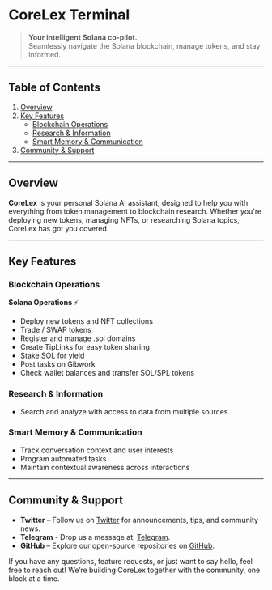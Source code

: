 # CoreLex Terminal

> **Your intelligent Solana co-pilot.**  
> Seamlessly navigate the Solana blockchain, manage tokens, and stay informed.

---

## Table of Contents

1. [Overview](#overview)  
2. [Key Features](#key-features)  
   - [Blockchain Operations](#blockchain-operations)  
   - [Research & Information](#research--information)  
   - [Smart Memory & Communication](#smart-memory--communication)  
3. [Community & Support](#community--support)  

---

## Overview

**CoreLex** is your personal Solana AI assistant, designed to help you with everything from token management to blockchain research. Whether you're deploying new tokens, managing NFTs, or researching Solana topics, CoreLex has got you covered.

---

## Key Features

### Blockchain Operations

**Solana Operations** ⚡
- Deploy new tokens and NFT collections
- Trade / SWAP tokens
- Register and manage .sol domains
- Create TipLinks for easy token sharing
- Stake SOL for yield
- Post tasks on Gibwork
- Check wallet balances and transfer SOL/SPL tokens

### Research & Information
- Search and analyze with access to data from multiple sources
  
### Smart Memory & Communication
- Track conversation context and user interests
- Program automated tasks
- Maintain contextual awareness across interactions

---

## Community & Support

- **Twitter** – Follow us on [Twitter](https://x.com/CoreLexHQ) for announcements, tips, and community news.
- **Telegram** - Drop us a message at: [Telegram](https://t.me/corelex_ai).
- **GitHub** – Explore our open-source repositories on [GitHub](https://github.com/corelex-ai).  

If you have any questions, feature requests, or just want to say hello, feel free to reach out! We’re building CoreLex together with the community, one block at a time.

